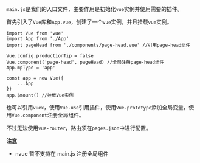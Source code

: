 `main.js`是我们的入口文件，主要作用是初始化`vue`实例并使用需要的插件。

首先引入了`Vue`库和`App.vue`，创建了一个`vue`实例，并且挂载`vue`实例。
```
import Vue from 'vue'
import App from './App'
import pageHead from './components/page-head.vue' //引用page-head组件

Vue.config.productionTip = false
Vue.component('page-head', pageHead) //全局注册page-head组件
App.mpType = 'app'

const app = new Vue({
    ...App
})
app.$mount() //挂载Vue实例
```
也可以引用`vuex`，使用`Vue.use`引用插件，使用`Vue.prototype`添加全局变量，使用`Vue.component`注册全局组件。

不过无法使用`vue-router`，路由须在`pages.json`中进行配置。


**注意**
- nvue 暂不支持在 main.js 注册全局组件
